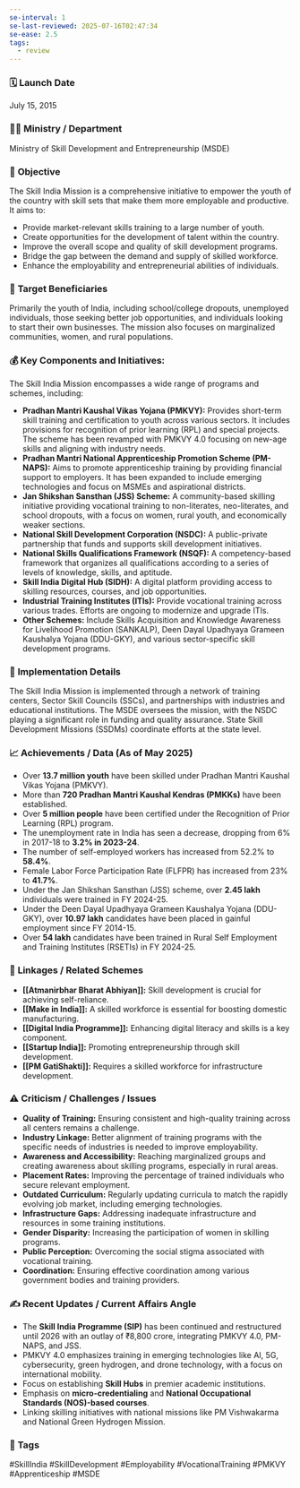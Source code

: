 ```yaml
---
se-interval: 1
se-last-reviewed: 2025-07-16T02:47:34
se-ease: 2.5
tags:
  - review
---
```


### 🗓️ **Launch Date**
July 15, 2015

### 🧑‍🏫 **Ministry / Department**
Ministry of Skill Development and Entrepreneurship (MSDE)

### 🎯 **Objective**
The Skill India Mission is a comprehensive initiative to empower the youth of the country with skill sets that make them more employable and productive. It aims to:
- Provide market-relevant skills training to a large number of youth.
- Create opportunities for the development of talent within the country.
- Improve the overall scope and quality of skill development programs.
- Bridge the gap between the demand and supply of skilled workforce.
- Enhance the employability and entrepreneurial abilities of individuals.

### 👥 **Target Beneficiaries**
Primarily the youth of India, including school/college dropouts, unemployed individuals, those seeking better job opportunities, and individuals looking to start their own businesses. The mission also focuses on marginalized communities, women, and rural populations.

### 💰 **Key Components and Initiatives:**
The Skill India Mission encompasses a wide range of programs and schemes, including:

-   **Pradhan Mantri Kaushal Vikas Yojana (PMKVY):** Provides short-term skill training and certification to youth across various sectors. It includes provisions for recognition of prior learning (RPL) and special projects. The scheme has been revamped with PMKVY 4.0 focusing on new-age skills and aligning with industry needs.
-   **Pradhan Mantri National Apprenticeship Promotion Scheme (PM-NAPS):** Aims to promote apprenticeship training by providing financial support to employers. It has been expanded to include emerging technologies and focus on MSMEs and aspirational districts.
-   **Jan Shikshan Sansthan (JSS) Scheme:** A community-based skilling initiative providing vocational training to non-literates, neo-literates, and school dropouts, with a focus on women, rural youth, and economically weaker sections.
-   **National Skill Development Corporation (NSDC):** A public-private partnership that funds and supports skill development initiatives.
-   **National Skills Qualifications Framework (NSQF):** A competency-based framework that organizes all qualifications according to a series of levels of knowledge, skills, and aptitude.
-   **Skill India Digital Hub (SIDH):** A digital platform providing access to skilling resources, courses, and job opportunities.
-   **Industrial Training Institutes (ITIs):** Provide vocational training across various trades. Efforts are ongoing to modernize and upgrade ITIs.
-   **Other Schemes:** Include Skills Acquisition and Knowledge Awareness for Livelihood Promotion (SANKALP), Deen Dayal Upadhyaya Grameen Kaushalya Yojana (DDU-GKY), and various sector-specific skill development programs.

### 📍 **Implementation Details**
The Skill India Mission is implemented through a network of training centers, Sector Skill Councils (SSCs), and partnerships with industries and educational institutions. The MSDE oversees the mission, with the NSDC playing a significant role in funding and quality assurance. State Skill Development Missions (SSDMs) coordinate efforts at the state level.

### 📈 **Achievements / Data** (As of May 2025)
- Over **13.7 million youth** have been skilled under Pradhan Mantri Kaushal Vikas Yojana (PMKVY).
- More than **720 Pradhan Mantri Kaushal Kendras (PMKKs)** have been established.
- Over **5 million people** have been certified under the Recognition of Prior Learning (RPL) program.
- The unemployment rate in India has seen a decrease, dropping from 6% in 2017-18 to **3.2% in 2023-24**.
- The number of self-employed workers has increased from 52.2% to **58.4%**.
- Female Labor Force Participation Rate (FLFPR) has increased from 23% to **41.7%**.
- Under the Jan Shikshan Sansthan (JSS) scheme, over **2.45 lakh** individuals were trained in FY 2024-25.
- Under the Deen Dayal Upadhyaya Grameen Kaushalya Yojana (DDU-GKY), over **10.97 lakh** candidates have been placed in gainful employment since FY 2014-15.
- Over **54 lakh** candidates have been trained in Rural Self Employment and Training Institutes (RSETIs) in FY 2024-25.

### 🧩 **Linkages / Related Schemes**
-   **[[Atmanirbhar Bharat Abhiyan]]:** Skill development is crucial for achieving self-reliance.
-   **[[Make in India]]:** A skilled workforce is essential for boosting domestic manufacturing.
-   **[[Digital India Programme]]:** Enhancing digital literacy and skills is a key component.
-   **[[Startup India]]:** Promoting entrepreneurship through skill development.
-   **[[PM GatiShakti]]:** Requires a skilled workforce for infrastructure development.

### ⚠️ **Criticism / Challenges / Issues**
-   **Quality of Training:** Ensuring consistent and high-quality training across all centers remains a challenge.
-   **Industry Linkage:** Better alignment of training programs with the specific needs of industries is needed to improve employability.
-   **Awareness and Accessibility:** Reaching marginalized groups and creating awareness about skilling programs, especially in rural areas.
-   **Placement Rates:** Improving the percentage of trained individuals who secure relevant employment.
-   **Outdated Curriculum:** Regularly updating curricula to match the rapidly evolving job market, including emerging technologies.
-   **Infrastructure Gaps:** Addressing inadequate infrastructure and resources in some training institutions.
-   **Gender Disparity:** Increasing the participation of women in skilling programs.
-   **Public Perception:** Overcoming the social stigma associated with vocational training.
-   **Coordination:** Ensuring effective coordination among various government bodies and training providers.

### ✍️ **Recent Updates / Current Affairs Angle**
- The **Skill India Programme (SIP)** has been continued and restructured until 2026 with an outlay of ₹8,800 crore, integrating PMKVY 4.0, PM-NAPS, and JSS.
- PMKVY 4.0 emphasizes training in emerging technologies like AI, 5G, cybersecurity, green hydrogen, and drone technology, with a focus on international mobility.
- Focus on establishing **Skill Hubs** in premier academic institutions.
- Emphasis on **micro-credentialing** and **National Occupational Standards (NOS)-based courses**.
- Linking skilling initiatives with national missions like PM Vishwakarma and National Green Hydrogen Mission.

### 🔗 **Tags**
#SkillIndia #SkillDevelopment #Employability #VocationalTraining #PMKVY #Apprenticeship #MSDE